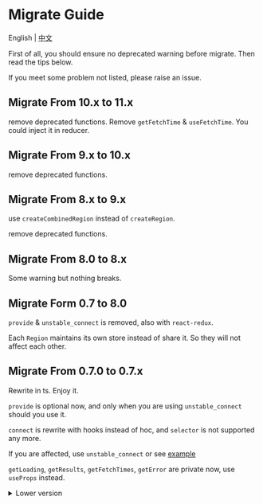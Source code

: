# Migrate Guide

English | [中文](https://github.com/regionjs/region-core/blob/master/docs/Migrate-zh_CN.md)

First of all, you should ensure no deprecated warning before migrate. Then read the tips below.

If you meet some problem not listed, please raise an issue.

## Migrate From 10.x to 11.x

remove deprecated functions. Remove `getFetchTime` & `useFetchTime`. You could inject it in reducer.

## Migrate From 9.x to 10.x

remove deprecated functions.

## Migrate From 8.x to 9.x

use `createCombinedRegion` instead of `createRegion`.

remove deprecated functions.

## Migrate From 8.0 to 8.x

Some warning but nothing breaks.

## Migrate Form 0.7 to 8.0

`provide` & `unstable_connect` is removed, also with `react-redux`.

Each `Region` maintains its own store instead of share it. So they will not affect each other.

## Migrate From 0.7.0 to 0.7.x

Rewrite in ts. Enjoy it.

`provide` is optional now, and only when you are using `unstable_connect` should you use it.

`connect` is rewrite with hooks instead of hoc, and `selector` is not supported any more.

If you are affected, use `unstable_connect` or see [example](https://github.com/regionjs/region-core/blob/master/example/src/Selector/index.jsx)

`getLoading`, `getResults`, `getFetchTimes`, `getError` are private now, use `useProps` instead.

<details>
  <summary>
    Lower version
  </summary>

## Migrate From 0.6 to 0.7

update `react@16.8` and `react-redux@6` if you use it, because of the new hook `useProps`.

## Migrate From 0.6.0 to 0.6.x

Some functions are added private_ prefix. If your are not using them, there should be no effect on you.

They are `private_setState`, `private_reducer`, `private_selectorFactory` (from `mapResultsToProps`).

## Migrate From 0.5 to 0.6

package is renamed to `region-core` & `region-shortcut`, `redux-loadings` will be maintained for a while.

expireTime is set to 0, you can remove your forceUpdate.

You can get expireTime back, using [Region](https://github.com/regionjs/region-core/blob/master/docs/Document.md#Region).

If you are using your own store, create a file named `Provider.js`, then write:

```javascript
import { getProvider } from 'region-shortcut';
import store, { reducers } from './store';

const Provider = getProvider({ store, reducers });

export default Provider;
```

## Migrate From 0.5.0 to 0.5.1

set & load is refactored. You may meet some tiny difference.

If your usage is recommend, there should be no effect on you.

## Migrate From 0.4 to 0.5

You may use `Provider` to replace `reducer` as store is inside `redux-loadings`.

It is not a must-do.

```javascript
import { Provider } from 'react-redux';
import store from './store';

<Provider store={store}>
  <App />
</Provider>
```

==>

```javascript
import { Provider } from 'redux-loading';

<Provider>
  <App />
</Provider>
```

## Migrate From 0.3 to 0.4

In 0.3, if load is not called, loading returns undefined. Now loading is true. You can set `strictLoading` as false to forward.

You should be more careful about the loading.

```javascript
setConfig({ store, reducerPath: 'result', strictLoading: false });
```

## Migrate From 0.2 to 0.3

### redux-thunk is not peered anymore

```javascript
import thunk from 'redux-thunk';
const middleware = applyMiddleware(thunk);
```

==>

```javascript
const middleware = applyMiddleware();
```

### store is needed

```javascript
import { reducer as result, setConfig } from 'redux-loadings';

const reducer = combineReducers({ result });
setConfig({ reducerPath: 'result' });
```

==>

```javascript
import { reducer as result, setConfig } from 'redux-loadings';

const reducer = combineReducers({ result });
// ...
const store = compose(middleware)(createStore)(reducer);
setConfig({ store, reducerPath: 'result' });
```

### load not in surround

```javascript
dispatch(load(key, asyncFunction, props));
```

==>

```javascript
load(key, asyncFunction, props);
```
</details>
